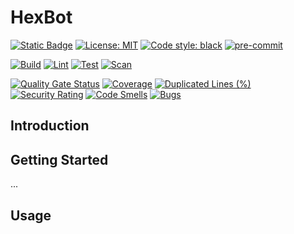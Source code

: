 # HexBot

[![Static Badge](https://img.shields.io/badge/version-0.2.0-blue)](https://github.com/AidanInceer/HexBot)
[![License: MIT](https://img.shields.io/badge/License-MIT-yellow.svg)](https://opensource.org/licenses/MIT)
[![Code style: black](https://img.shields.io/badge/code%20style-black-000000.svg)](https://github.com/psf/black)
[![pre-commit](https://img.shields.io/badge/pre--commit-enabled-brightgreen?logo=pre-commit)](https://github.com/pre-commit/pre-commit)

[![Build](https://github.com/AidanInceer/<project_name>/actions/workflows/build.yml/badge.svg)](https://github.com/AidanInceer/<project_name>/actions/workflows/build.yml)
[![Lint](https://github.com/AidanInceer/<project_name>/actions/workflows/lint.yml/badge.svg)](https://github.com/AidanInceer/<project_name>/actions/workflows/lint.yml)
[![Test](https://github.com/AidanInceer/<project_name>/actions/workflows/test.yml/badge.svg)](https://github.com/AidanInceer/<project_name>/actions/workflows/test.yml)
[![Scan](https://github.com/AidanInceer/<project_name>/actions/workflows/scan.yml/badge.svg)](https://github.com/AidanInceer/<project_name>/actions/workflows/scan.yml)

[![Quality Gate Status](https://sonarcloud.io/api/project_badges/measure?project=AidanInceer_HexBot&metric=alert_status)](https://sonarcloud.io/summary/new_code?id=AidanInceer_HexBot)
[![Coverage](https://sonarcloud.io/api/project_badges/measure?project=AidanInceer_HexBot&metric=coverage)](https://sonarcloud.io/summary/new_code?id=AidanInceer_HexBot)
[![Duplicated Lines (%)](https://sonarcloud.io/api/project_badges/measure?project=AidanInceer_HexBot&metric=duplicated_lines_density)](https://sonarcloud.io/summary/new_code?id=AidanInceer_HexBot)
[![Security Rating](https://sonarcloud.io/api/project_badges/measure?project=AidanInceer_HexBot&metric=security_rating)](https://sonarcloud.io/summary/new_code?id=AidanInceer_HexBot)
[![Code Smells](https://sonarcloud.io/api/project_badges/measure?project=AidanInceer_HexBot&metric=code_smells)](https://sonarcloud.io/summary/new_code?id=AidanInceer_HexBot)
[![Bugs](https://sonarcloud.io/api/project_badges/measure?project=AidanInceer_HexBot&metric=bugs)](https://sonarcloud.io/summary/new_code?id=AidanInceer_HexBot)

## Introduction

## Getting Started

...

## Usage

